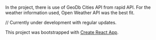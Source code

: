 In the project, there is use of GeoDb Cities API from rapid API.
For the weather information used, Open Weather API was the best fit. 

// Currently under development with regular updates.


This project was bootstrapped with [Create React App](https://github.com/facebook/create-react-app).


